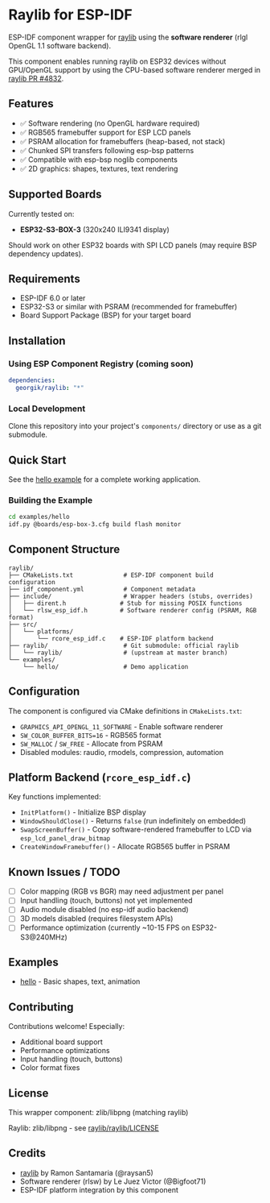 # Raylib for ESP-IDF

ESP-IDF component wrapper for [raylib](https://www.raylib.com/) using the **software renderer** (rlgl OpenGL 1.1 software backend).

This component enables running raylib on ESP32 devices without GPU/OpenGL support by using the CPU-based software renderer merged in [raylib PR #4832](https://github.com/raysan5/raylib/pull/4832).

## Features

- ✅ Software rendering (no OpenGL hardware required)
- ✅ RGB565 framebuffer support for ESP LCD panels
- ✅ PSRAM allocation for framebuffers (heap-based, not stack)
- ✅ Chunked SPI transfers following esp-bsp patterns
- ✅ Compatible with esp-bsp noglib components
- ✅ 2D graphics: shapes, textures, text rendering

## Supported Boards

Currently tested on:
- **ESP32-S3-BOX-3** (320x240 ILI9341 display)

Should work on other ESP32 boards with SPI LCD panels (may require BSP dependency updates).

## Requirements

- ESP-IDF 6.0 or later
- ESP32-S3 or similar with PSRAM (recommended for framebuffer)
- Board Support Package (BSP) for your target board

## Installation

### Using ESP Component Registry (coming soon)
```yaml
dependencies:
  georgik/raylib: "*"
```

### Local Development
Clone this repository into your project's `components/` directory or use as a git submodule.

## Quick Start

See the [hello example](examples/hello/README.md) for a complete working application.

### Building the Example

```bash
cd examples/hello
idf.py @boards/esp-box-3.cfg build flash monitor
```

## Component Structure

```
raylib/
├── CMakeLists.txt              # ESP-IDF component build configuration
├── idf_component.yml           # Component metadata
├── include/                    # Wrapper headers (stubs, overrides)
│   ├── dirent.h               # Stub for missing POSIX functions
│   └── rlsw_esp_idf.h         # Software renderer config (PSRAM, RGB format)
├── src/
│   └── platforms/
│       └── rcore_esp_idf.c    # ESP-IDF platform backend
├── raylib/                     # Git submodule: official raylib
│   └── raylib/                 # (upstream at master branch)
└── examples/
    └── hello/                  # Demo application
```

## Configuration

The component is configured via CMake definitions in `CMakeLists.txt`:

- `GRAPHICS_API_OPENGL_11_SOFTWARE` - Enable software renderer
- `SW_COLOR_BUFFER_BITS=16` - RGB565 format
- `SW_MALLOC` / `SW_FREE` - Allocate from PSRAM
- Disabled modules: raudio, rmodels, compression, automation

## Platform Backend (`rcore_esp_idf.c`)

Key functions implemented:
- `InitPlatform()` - Initialize BSP display
- `WindowShouldClose()` - Returns `false` (run indefinitely on embedded)
- `SwapScreenBuffer()` - Copy software-rendered framebuffer to LCD via `esp_lcd_panel_draw_bitmap`
- `CreateWindowFramebuffer()` - Allocate RGB565 buffer in PSRAM

## Known Issues / TODO

- [ ] Color mapping (RGB vs BGR) may need adjustment per panel
- [ ] Input handling (touch, buttons) not yet implemented
- [ ] Audio module disabled (no esp-idf audio backend)
- [ ] 3D models disabled (requires filesystem APIs)
- [ ] Performance optimization (currently ~10-15 FPS on ESP32-S3@240MHz)

## Examples

- [hello](examples/hello/) - Basic shapes, text, animation

## Contributing

Contributions welcome! Especially:
- Additional board support
- Performance optimizations
- Input handling (touch, buttons)
- Color format fixes

## License

This wrapper component: zlib/libpng (matching raylib)

Raylib: zlib/libpng - see [raylib/raylib/LICENSE](raylib/raylib/LICENSE)

## Credits

- [raylib](https://www.raylib.com/) by Ramon Santamaria (@raysan5)
- Software renderer (rlsw) by Le Juez Victor (@Bigfoot71)
- ESP-IDF platform integration by this component
